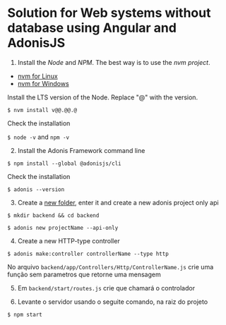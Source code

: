 # Solution for Web systems without database using Angular and AdonisJS

1. Install the _Node_ and _NPM_. The best way is to use the _nvm project_.

- [nvm for Linux](https://github.com/nvm-sh/nvm)
- [nvm for Windows](https://github.com/coreybutler/nvm-windows)

Install the LTS version of the Node. Replace "@" with the version.

`$ nvm install v@@.@@.@`

Check the installation

`$ node -v` and `npm -v`

2. Install the Adonis Framework command line

`$ npm install --global @adonisjs/cli`

Check the installation

`$ adonis --version`

3. Create a [new folder](backend/README.md), enter it and create a new adonis project only api

`$ mkdir backend && cd backend` 

`$ adonis new projectName --api-only`

4. Create a new HTTP-type controller

`$ adonis make:controller controllerName --type http`

No arquivo `backend/app/Controllers/Http/ControllerName.js` crie uma função sem parametros que retorne uma mensagem

5. Em `backend/start/routes.js` crie que chamará o controlador

6. Levante o servidor usando o seguite comando, na raiz do projeto

`$ npm start`
